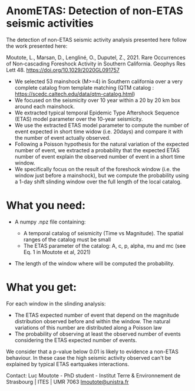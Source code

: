 # AnomETAS: Detection of non-ETAS seismic activities
The detection of non-ETAS seismic activity analysis presented here follow the work presented here:

Moutote, L., Marsan, D., Lengliné, O., Duputel, Z., 2021. Rare Occurrences of Non‐cascading Foreshock Activity in Southern California. Geophys Res Lett 48. https://doi.org/10.1029/2020GL091757

- We selected 53 mainshock (M>=4) in Southern california over a very complete catalog from template matching (QTM catalog : https://scedc.caltech.edu/data/qtm-catalog.html)
- We focused on the seismicity over 10 year within a 20 by 20 km box around each mainshock.
- We extracted typical temporal Epidemic Type Aftershock Sequence (ETAS) model parameter over the 10-year seismicity.
- We use the extracted ETAS model parameter to compute the number of event expected in short time widow (i.e. 20days) and compare it with the number of event actually observed.
- Following a Poisson hypothesis for the natural variation of the expected number of event, we extracted a probability that the expected ETAS number of event explain the observed number of event in a short time window.
- We specifically focus on the result of the foreshock window (i.e. the window just before a mainshock), but we compute the probability using a 1-day shift slinding window over the full length of the local catalog.

# What you need:
- A numpy .npz file containing:
  - A temporal catalog of seismicity (Time vs Magnitude). The spatial ranges of the catalog must be small
  - The ETAS parameter of the catalog: A, c, p, alpha, mu and mc (see Eq. 1 in Moutote et al, 2021)

- The length of the window where will be computed the probability.

# What you get:
For each window in the slinding analysis:
  - The ETAS expected number of event that depend on the magnitude distribution observed before and within the window. The natural variations of this number are distributed along a Poisson law
  - The probability of observing at least the observed number of events considering the ETAS expected number of events. 

We consider that a p-value below 0.01 is likely to evidence a non-ETAS behaviour. In these case the high seismic activity observed can't be explained by typical ETAS eartquakes interactions. 

Contact:
Luc Moutote - PhD student - Institut Terre & Environnement de Strasbourg | ITES | UMR 7063
lmoutote@unistra.fr
